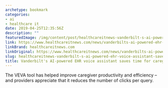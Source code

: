 ```yaml
---
archetype: bookmark
categories:
- ai
- healthcare it
date: 2019-04-25T12:35:56Z
description: ""
featuredImage: /img/content/post/healthcareitnews-vanderbilt-s-ai-powered-ehr-voice-assistant-saves-time-for-caregivers.jpg
link: https://www.healthcareitnews.com/news/vanderbilts-ai-powered-ehr-voice-assistant-saves-time-caregivers
linkBrand: healthcareitnews.com
linkOriginal: https://www.healthcareitnews.com/news/vanderbilts-ai-powered-ehr-voice-assistant-saves-time-caregivers
slug: healthcareitnews-vanderbilt-s-ai-powered-ehr-voice-assistant-saves-time-for-caregivers
title: Vanderbilt's AI-powered EHR voice assistant saves time for caregivers
---
```

The VEVA tool has helped improve caregiver productivity and efficiency – and providers appreciate that it reduces the number of clicks per query.